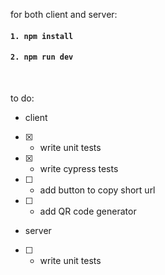 for both client and server:

#### `1. npm install`

#### `2. npm run dev`

<br>

to do:

- client
- [x] - write unit tests
- [x] - write cypress tests
- [ ] - add button to copy short url
- [ ] - add QR code generator

- server
- [ ] - write unit tests
